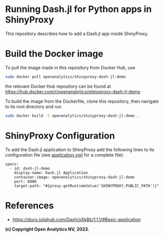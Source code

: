 # Running Dash.jl for Python apps in ShinyProxy

This repository describes how to add a Dash.jl app inside ShinyProxy.

# Build the Docker image

To pull the image made in this repository from Docker Hub, use

```bash
sudo docker pull openanalytics/shinyproxy-dash-jl-demo
```

the relevant Docker Hub repository can be found at https://hub.docker.com/r/openanalytics/shinyproxy-dash-jl-demo

To build the image from the Dockerfile, clone this repository, then navigate to its root directory and run

```bash
sudo docker build -t openanalytics/shinyproxy-dash-jl-demo .
```

# ShinyProxy Configuration

To add the Dash.jl application to ShinyProxy add the following lines to its configuration file (see [application.yml](./application.yml) for a complete file):
```
specs:
  - id: dash-jl-demo
    display-name: Dash.jl Application
    container-image: openanalytics/shinyproxy-dash-jl-demo
    port: 8080
    target-path: "#{proxy.getRuntimeValue('SHINYPROXY_PUBLIC_PATH')}"
```

# References
* https://docs.juliahub.com/Dash/oXkBb/1.1.1/#Basic-application


**(c) Copyright Open Analytics NV, 2023.**

